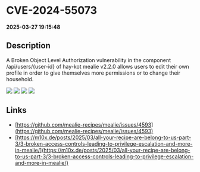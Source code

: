 # CVE-2024-55073

**2025-03-27 19:15:48**

## Description
A Broken Object Level Authorization vulnerability in the component /api/users/{user-id} of hay-kot mealie v2.2.0 allows users to edit their own profile in order to give themselves more permissions or to change their household.

![](https://img.shields.io/static/v1?label=Exploit&message=Yes&color=red)
![](https://img.shields.io/static/v1?label=Score&message=7.6&color=red)
![](https://img.shields.io/static/v1?label=Severity&message=HIGH&color=red)
![](https://img.shields.io/static/v1?label=CWE&message=Auth&color=green)

## Links
- [https://github.com/mealie-recipes/mealie/issues/4593](https://github.com/mealie-recipes/mealie/issues/4593)
- [https://m10x.de/posts/2025/03/all-your-recipe-are-belong-to-us-part-3/3-broken-access-controls-leading-to-privilege-escalation-and-more-in-mealie/](https://m10x.de/posts/2025/03/all-your-recipe-are-belong-to-us-part-3/3-broken-access-controls-leading-to-privilege-escalation-and-more-in-mealie/)

